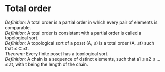 # Total order

*Definition:* A total order is a partial order in which every pair of elements is comparable.  
*Definition:* A total order is consistant with a partial order is called a topological sort.   
*Definition:* A topological sort of a poset (A, ≤) is a total order (A, ≤t) such that ≤ ⊆ ≤t.  
*Theorem:* Every finite poset has a topological sort.  
*Definition:* A chain is a sequence of distinct elements, such that a1 ≤ a2 ≤ ... ≤ at, with t being the length of the chain.  

